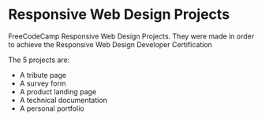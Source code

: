 # Responsive Web Design Projects
<p>FreeCodeCamp Responsive Web Design Projects.
They were made in order to achieve the Responsive Web Design Developer Certification</p>
<p>The 5 projects are:
  <ul>
    <li>A tribute page</li>
    <li>A survey form</li>
    <li>A product landing page</li>
    <li>A technical documentation</li>
    <li>A personal portfolio</li>
    </ul>
    </p>
